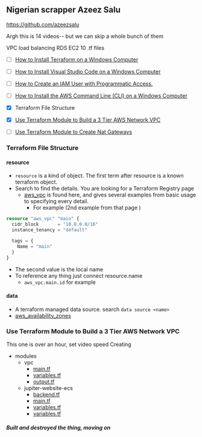 ## Nigerian scrapper Azeez Salu
https://github.com/azeezsalu

Argh this is 14 videos-- but we can skip a whole bunch of them

VPC load balancing RDS EC2
10 .tf files

- [ ] [How to Install Terraform on a Windows Computer](https://www.youtube.com/watch?v=8uxxf2HoAX0)
- [ ] [How to Install Visual Studio Code on a Windows Computer](https://www.youtube.com/watch?v=S2RvmFMFjRs)
- [ ] [How to Create an IAM User with Programmatic Access.](https://www.youtube.com/watch?v=5YnTstk3RxM)
- [ ] [How to Install the AWS Command Line (CLI) on a Windows Computer](https://www.youtube.com/watch?v=Gc4KKVWl6TI)
- [x] Terraform File Structure
- [x] [Use Terraform Module to Build a 3 Tier AWS Network VPC](https://www.youtube.com/watch?v=ZP_vAbjfFMs&list=PL184oVW5ERMCxA4336x_TM7q1Cs8y0x1s&index=6)
- [ ] [Use Terraform Module to Create Nat Gateways](https://www.youtube.com/watch?v=PWoXb9MONrU&list=PL184oVW5ERMCxA4336x_TM7q1Cs8y0x1s&index=7)



### Terraform File Structure
#### resource
* ```resource``` is a kind of object. The first term after  resource is a known terraform object. 
* Search to find the details. You are looking for a Terraform Registry page
  * [aws_vpc](https://registry.terraform.io/providers/hashicorp/aws/latest/docs/resources/vpc.html) is found here, and gives several examples from basic usage to specifying every detail. 
    * For example (2nd example from that page )
```.tf
resource "aws_vpc" "main" {
  cidr_block       = "10.0.0.0/16"
  instance_tenancy = "default"

  tags = {
    Name = "main"
  }
}
  ```

  * The second value is the local name
  * To reference any thing just connect resource.name
    * ```aws_vpc.main.id``` for example
  #### data
  * A terraform managed data source. search ```data source <name>```
  * [aws_availability_zones](https://registry.terraform.io/providers/hashicorp/aws/latest/docs/data-sources/availability_zones)


### Use Terraform Module to Build a 3 Tier AWS Network VPC
This one is over an hour, set video speed 
Creating
* modules
  * vpc
    * [main.tf](./modules/vpc/main.tf)
    * [variables.tf](./modules/vpc/variables.tf)
    * [output.tf](./modules/vpc/output.tf)
  * jupiter-website-ecs
    * [backend.tf](./jupiter-website-ecs/backend.tf)
    * [main.tf](./jupiter-website-ecs/main.tf)
    * [variables.tf](./jupiter-website-ecs/variables.tf)
    * [variables.tf](./jupiter-website-ecs/variables.tfvars)
##### Built and destroyed the thing, moving on

